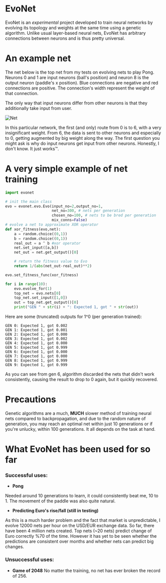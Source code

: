 # EvoNet
EvoNet is an *experimental* project developed to train neural networks by evolving its topology and weights at the same time using a genetic algorithm.
Unlike usual layer-based neural nets, EvoNet has arbitrary connections between neurons and is thus pretty universal.  

# An example net
The net below is the top net from my tests on evolving nets to play Pong.
Neurons 0 and 1 are input neurons (ball's position) and neuron 8 is the output neuron (paddle's x position).
Blue connections are negative and red connections are positive.
The connection's width represent the weight of that connection.

The only way that input neurons differ from other neurons is that they additionally take input from user.

![Net](https://user-images.githubusercontent.com/5436911/31633344-c0f7f146-b2c8-11e7-95b7-440b3c32173c.png)

In this particular network, the first (and only) route from 0 is to 6, with a very insignificant weight. From 6, the data is sent to other neurons and especially to 0, getting augmented by big weight along the way.
The first question you might ask is why do input neurons get input from other neurons.
Honestly, I don't know. It just works™.

# A very simple example of net training
```python
import evonet

# init the main class
evo = evonet.evo.Evo(input_no=2,output_no=1,
                     net_no=300, # nets per generation
                     chosen_no=100, # nets to be bred per generation
                     mix_conns=False)
# evolve a net to approximate XOR operator
def xor_fitness(evo,net):
    a = random.choice((0,1))
    b = random.choice((0,1))
    real_out = a ^ b #xor operator
    net.set_input([a,b])
    net_out = net.get_output()[0]

    # return the fitness value to Evo
    return 1/(abs(net_out-real_out)**2)

evo.set_fitness_func(xor_fitness)

for i in range(10):
    evo.evolve_for(1)
    top_net = evo.nets[0]
    top_net.set_input([1,0])
    out = top_net.get_output()[0]
    print("GEN " + str(i) + ": Expected 1, got " + str(out))
```

Here are some (truncated) outputs for 1^0 (per generation trained):
```
GEN 0: Expected 1, got 0.002
GEN 1: Expected 1, got 0.001
GEN 2: Expected 1, got 0.000
GEN 3: Expected 1, got 0.002
GEN 4: Expected 1, got 0.000
GEN 5: Expected 1, got 0.999
GEN 6: Expected 1, got 0.000
GEN 7: Expected 1, got 0.000
GEN 8: Expected 1, got 0.999
GEN 9: Expected 1, got 0.999
```
As you can see from gen 6, algorithm discarded the nets that didn't work consistently, causing the result to drop to 0 again, but it quickly recovered.

# Precautions
Genetic algorithms are a much, **MUCH** slower method of training neural nets compared to backpropagation, and due to the random nature of generation, you may reach an optimal net within just 10 generations or if you're unlucky, within 100 generations. It all depends on the task at hand.

# What EvoNet has been used for so far
### Successful uses:
* **Pong**

Needed around 10 generations to learn, it could consistently beat me, 10 to 1.
The movement of the paddle was also quite natural.

* **Predicting Euro's rise/fall (still in testing)**

As this is a much harder problem and the fact that market is unpredictable, I evolve 12000 nets per hour on the USD/EUR exchange data. So far, there have been 4 million nets created. Top nets (~20 nets) predict change of Euro correctly %70 of the time. However it has yet to be seen whether the predictions are consistent over months and whether nets can predict big changes.

### Unsuccessful uses:
* **Game of 2048**
No matter the training, no net has ever broken the record of 256.
